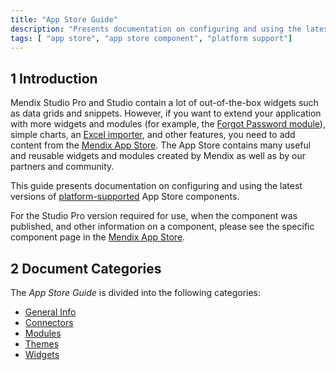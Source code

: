 ```yaml
---
title: "App Store Guide"
description: "Presents documentation on configuring and using the latest versions of platform-supported components."
tags: [ "app store", "app store component", "platform support"]
---
```


## 1 Introduction

Mendix Studio Pro and Studio contain a lot of out-of-the-box widgets such as data grids and snippets. However, if you want to extend your application with more widgets and modules (for example, the [Forgot Password module](https://appstore.home.mendix.com/link/app/1296/)), simple charts, an [Excel importer](https://appstore.home.mendix.com/link/app/1296/), and other features, you need to add content from the [Mendix App Store](https://appstore.home.mendix.com/). The App Store contains many useful and reusable widgets and modules created by Mendix as well as by our partners and community.

This guide presents documentation on configuring and using the latest versions of [platform-supported](/developerportal/app-store/app-store-content-support#category) App Store components.

For the Studio Pro version required for use, when the component was published, and other information on a component, please see the specific component page in the [Mendix App Store](https://appstore.home.mendix.com/).

## 2 Document Categories

The *App Store Guide* is divided into the following categories:

* [General Info](general/index)
* [Connectors](connectors/index)
* [Modules](modules/index)
* [Themes](themes/index)
* [Widgets](widgets/index)